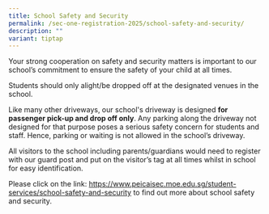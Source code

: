 ```yaml
---
title: School Safety and Security
permalink: /sec-one-registration-2025/school-safety-and-security/
description: ""
variant: tiptap
---
```

<p>Your strong cooperation on safety and security matters is important to our school’s commitment to&nbsp;ensure the safety of your child at all times.</p><p>Students should only alight/be dropped off at the designated venues in the school.</p><p>Like many other driveways, our school's driveway is designed <strong>for passenger pick-up and drop&nbsp;off only</strong>. Any parking along the driveway not designed for that purpose poses a serious safety&nbsp;concern for students and staff. Hence, parking or waiting is not allowed in the school’s driveway.</p><p>All visitors to the school including parents/guardians would need to register with our guard post&nbsp;and put on the visitor’s tag at all times whilst in school for easy identification.</p><p>Please click on the link: <a href="https://www.peicaisec.moe.edu.sg/student-services/school-safety-and-security" rel="noopener noreferrer nofollow" target="_blank">https://www.peicaisec.moe.edu.sg/student-services/school-safety-and-security</a> to find out more about school safety and security.</p>
